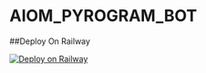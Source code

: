 # AIOM_PYROGRAM_BOT

##Deploy On Railway

[![Deploy on Railway](https://railway.app/button.svg)](https://railway.app/new/template/9cX4NB?referralCode=Duw4MO)



